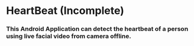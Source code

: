 # HeartBeat (Incomplete)
### This Android Application can detect the heartbeat of a person using live facial video from camera offline.
